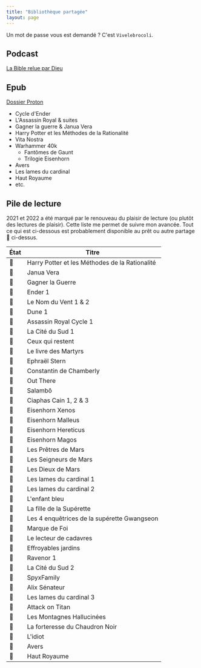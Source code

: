 ```yaml
---
title: "Bibliothèque partagée"
layout: page
---
```


Un mot de passe vous est demandé ? C'est `Vivelebrocoli`.

## Podcast

[La Bible relue par Dieu](https://drive.proton.me/urls/KPQH3SF69W#t6MjcUxgsenh)

## Epub

[Dossier Proton](https://drive.proton.me/urls/HVD02GVTVR#RN1gy6yDMbaQ)

- Cycle d'Ender
- L'Assassin Royal & suites
- Gagner la guerre & Janua Vera
- Harry Potter et les Méthodes de la Rationalité
- Vita Nostra
- Warhammer 40k
  - Fantômes de Gaunt
  - Trilogie Eisenhorn
- Avers
- Les lames du cardinal
- Haut Royaume
- etc.

## Pile de lecture
2021 et 2022 a été marqué par le renouveau du plaisir de lecture (ou plutôt des lectures de plaisir). Cette liste me permet de suivre mon avancée. Tout ce qui est ci-dessous est probablement disponible au prêt ou autre partage 🏴 ci-dessus.

État | Titre
---|---
📗 | Harry Potter et les Méthodes de la Rationalité
📗 | Janua Vera
📗 | Gagner la Guerre
📗 | Ender 1
📗 | Le Nom du Vent 1 & 2
📗 | Dune 1
📗 | Assassin Royal Cycle 1
📗 | La Cité du Sud 1
📗 | Ceux qui restent
📗 | Le livre des Martyrs
📗 | Ephraël Stern
📗 | Constantin de Chamberly
📗 | Out There
📗 | Salambô
📗 | Ciaphas Cain 1, 2 & 3
📗 | Eisenhorn Xenos
📗 | Eisenhorn Malleus
📗 | Eisenhorn Hereticus
📗 | Eisenhorn Magos
📗 | Les Prêtres de Mars
📗 | Les Seigneurs de Mars
📗 | Les Dieux de Mars
📗 | Les lames du cardinal 1
📗 | Les lames du cardinal 2
📗 | L'enfant bleu
📗 | La fille de la Supérette
📗 | Les 4 enquêtrices de la supérette Gwangseon
📗 | Marque de Foi
📗 | Le lecteur de cadavres
📗 | Effroyables jardins
📖 | Ravenor 1
📖 | La Cité du Sud 2
📕 | SpyxFamily
📕 | Alix Sénateur
📕 | Les lames du cardinal 3
📕 | Attack on Titan
📕 | Les Montagnes Hallucinées
📕 | La forteresse du Chaudron Noir
📕 | L'idiot
📕 | Avers
📕 | Haut Royaume


